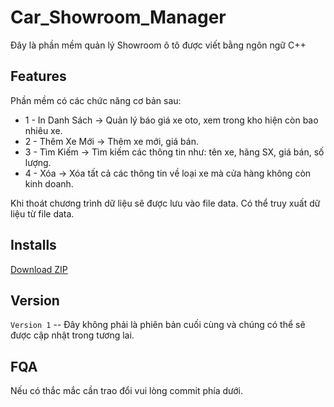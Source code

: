 # Car_Showroom_Manager
Đây là phần mềm quản lý Showroom ô tô được viết bằng ngôn ngữ C++

## Features
Phần mềm có các chức năng cơ bản sau:
 
+ 1 - In Danh Sách	->	Quản lý báo giá xe oto, xem trong kho hiện còn bao nhiêu xe.
+ 2 - Thêm Xe Mới		->	Thêm xe mới, giá bán.
+ 3 - Tìm Kiếm		  ->	Tìm kiếm các thông tin như: tên xe, hãng SX, giá bán, số lượng.
+ 4 - Xóa			      ->	Xóa tất cả các thông tin về loại xe mà cửa hàng không còn kinh doanh.

Khi thoát chương trình dữ liệu sẽ được lưu vào file data. Có thể truy xuất dữ liệu từ file data.

## Installs
[Download ZIP](https://github.com/QuocViet132/Car_Showroom_Manager/archive/refs/heads/master.zip)

## Version
`Version 1` -- Đây không phải là phiên bản cuối cùng và chúng có thể sẽ được cập nhật trong tương lai.

## FQA
Nếu có thắc mắc cần trao đổi vui lòng commit phía dưới.
